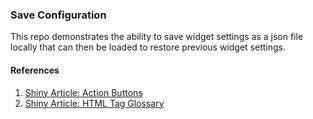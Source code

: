 ### Save Configuration

This repo demonstrates the ability to save widget settings as a json file locally that can then be loaded to restore previous widget settings.

#### References

1. [Shiny Article: Action Buttons](https://shiny.rstudio.com/articles/action-buttons.html)
2. [Shiny Article: HTML Tag Glossary](https://shiny.rstudio.com/articles/tag-glossary.html)